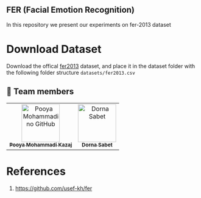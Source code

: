 ## FER (Facial Emotion Recognition)

In this repository we present our experiments on fer-2013 dataset


# Download Dataset
Download the offical [fer2013](https://www.kaggle.com/c/challenges-in-representation-learning-facial-expression-recognition-challenge/data) dataset, and place it in the dataset folder with the following folder structure `datasets/fer2013.csv`


## 🤝 Team members

<table>
  <tr>
    <td align="center">
      <a href="#">
        <img src="https://avatars.githubusercontent.com/u/55460936?v=4" width="100px;" alt="Pooya Mohammadi no GitHub"/><br>
        <sub>
          <b>Pooya Mohammadi Kazaj</b>
        </sub>
      </a>
    </td>
    <td align="center">
      <a href="https://github.com/dornasabet">
        <img src="https://avatars.githubusercontent.com/u/74057278?v=4" width="100px;" alt="Dorna Sabet"/><br>
        <sub>
          <b>Dorna Sabet</b>
        </sub>
      </a>
    </td>

</table>


# References
1. https://github.com/usef-kh/fer